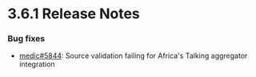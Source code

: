 # 3.6.1 Release Notes

### Bug fixes

- [medic#5844](https://github.com/medic/medic/issues/5844): Source validation failing for Africa's Talking aggregator integration
